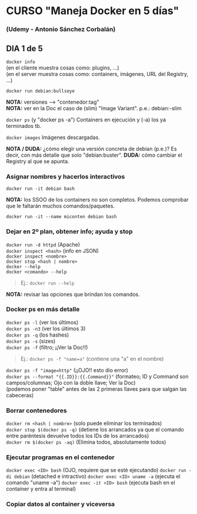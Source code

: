 # CURSO "Maneja Docker en 5 días"
### (Udemy - Antonio Sánchez Corbalán)

## DIA 1 de 5
`docker info`  
(en el cliente muestra cosas como: plugins, ...)  
(en el server muestra cosas como: containers, imágenes, URL del Registry, ...)  

`docker run debian:bullseye`  

**NOTA:** versiones --> "contenedor:tag"  
**NOTA:** ver en la Doc el caso de (slim) "Image Variant". p.e.: debian:<suite>-slim  

`docker ps` (y "docker ps -a") 
Containers en ejecución y (-a) los ya terminados tb. 

`docker images` 
Imágenes descargadas. 

**NOTA / DUDA:** ¿cómo elegir una versión concreta de debian (p.e.)? Es decir, con más detalle que solo "debian:buster".
**DUDA:** cómo cambiar el Registry al que se apunta. 


### Asignar nombres y hacerlos interactivos 
`docker run -it debian bash`  

**NOTA:** los SSOO de los containers no son completos. Podemos comprobar que le faltarán muchos comandos/paquetes.  

`docker run -it --name miconten debian bash`  


### Dejar en 2º plan, obtener info; ayuda y stop 
`docker run -d httpd` (Apache)  
`docker inspect <hash>` (info en JSON)  
`docker inspect <nombre>`  
`docker stop <hash | nombre>`  
`docker --help`  
`docker <comando> --help`  
> Ej.: `docker run --help`

**NOTA:** revisar las opciones que brindan los comandos. 


### Docker ps en más detalle 
`docker ps -l` (ver los últimos)  
`docker ps -n3` (ver los últimos 3)  
`docker ps -q` (los hashes)  
`docker ps -s` (sizes)  
`docker ps -f` (filtro; ¡¡Ver la Doc!!) 
> Ej.: `docker ps -f "name=a"` (contiene una "a" en el nombre) 

`docker ps -f "image=http"` (¡¡OJO!! esto dio error)  
`docker ps --format "{{.ID}}:{{.Command}}"` (formateo; ID y Command son campos/columnas; Ojo con la doble llave; Ver la Doc)  
(podemos poner "table" antes de las 2 primeras llaves para que salgan las cabeceras)  


### Borrar contenedores
`docker rm <hash | nombre>` (solo puede eliminar los terminados)  
`docker stop $(docker ps -q)` (detiene los arrancados ya que el comando entre paréntesis devuelve todos los IDs de los arrancados)  
`docker rm $(docker ps -aq)` (Elimina todos, absolutamente todos)  


### Ejecutar programas en el contenedor 
`docker exec <ID> bash` (OJO, requiere que se esté ejecutando) 
`docker run -di debian` (detached e intractivo) 
`docker exec <ID> uname -a` (ejecuta el comando "uname -a") 
`docker exec -it <ID> bash` (ejecuta bash en el container y entra al terminal) 


### Copiar datos al container y viceversa 

